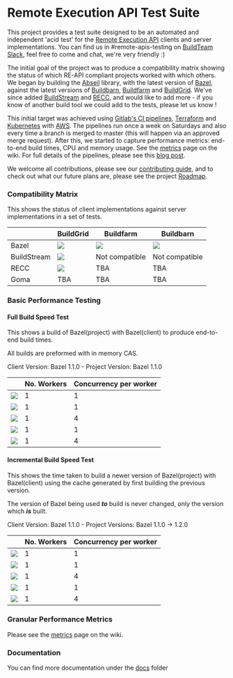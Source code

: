 # Remote Execution API Test Suite

This project provides a test suite designed to be an automated and independent 'acid test' for the [Remote Execution API](https://github.com/bazelbuild/remote-apis) clients and server implementations. You can find us in #remote-apis-testing on [BuildTeam Slack](https://join.slack.com/t/buildteamworld/shared_invite/enQtMzkxNzE0MDMyMDY1LTJiMDg4OWI4MWEwMDAxNGEyYjA3Zjk5ZDQwN2MwNWVkM2NlZTIxOWYxNGJmYTAzYmFlMWUwYjhmNWFkZGU0YTQ), feel free to come and chat, we're very friendly :)

The initial goal of the project was to produce a compatibility matrix showing the status of which RE-API compliant projects worked with which others. We began by building the [Abseil](https://github.com/abseil) library, with the latest version of [Bazel](https://github.com/bazelbuild/bazel), against the latest versions of [Buildbarn](https://github.com/buildbarn), [Buildfarm](https://github.com/bazelbuild/bazel-buildfarm) and [BuildGrid](https://gitlab.com/BuildGrid/buildgrid). We've since added [BuildStream](https://gitlab.com/BuildStream/buildstream) and [RECC](https://gitlab.com/bloomberg/recc), and would like to add more - if you know of another build tool we could add to the tests, please let us know ! 

This initial target was achieved using [Gitlab's CI pipelines](https://docs.gitlab.com/ee/ci/pipelines.html), [Terraform](https://www.terraform.io/) and [Kubernetes](https://kubernetes.io/) with [AWS](https://aws.amazon.com/). The pipelines run once a week on Saturdays and also every time a branch is merged to master (this will happen via an approved merge request). After this, we started to capture performance metrics: end-to-end build times, CPU and memory usage. See the [metrics](https://gitlab.com/remote-apis-testing/remote-apis-testing/wikis/Metrics) page on the wiki. For full details of the pipelines, please see this [blog post](https://www.codethink.co.uk/articles/2019/testing-bazels-remote-execution-api/).

We welcome all contributions, please see our [contributing guide](CONTRIBUTING.md), and to check out what our future plans are, please see the project [Roadmap](https://gitlab.com/remote-apis-testing/remote-apis-testing/wikis/roadmap). 


### Compatibility Matrix

This shows the status of client implementations against server implementations in a set of tests.

|             | BuildGrid                  | Buildfarm            | Buildbarn            |
|-------------|----------------------------|----------------------|----------------------|
| Bazel       | ![][bazel-buildgrid]       | ![][bazel-buildfarm] | ![][bazel-buildbarn] |
| BuildStream | ![][buildstream-buildgrid] | Not compatible       | Not compatible       |
| RECC        | ![][recc-buildgrid]        | TBA                  | TBA                  |
| Goma        | TBA                        | TBA                  | TBA                  |

[bazel-buildgrid]: https://remote-apis-testing.gitlab.io/remote-apis-testing/buildgrid-bazel-deployed.svg
[bazel-buildfarm]: https://remote-apis-testing.gitlab.io/remote-apis-testing/buildfarm-bazel-deployed.svg
[bazel-buildbarn]: https://remote-apis-testing.gitlab.io/remote-apis-testing/buildbarn-bazel-deployed.svg
[buildstream-buildgrid]: https://remote-apis-testing.gitlab.io/remote-apis-testing/buildgrid-buildstream-deployed.svg
[recc-buildgrid]: https://remote-apis-testing.gitlab.io/remote-apis-testing/buildgrid-recc-deployed.svg


### Basic Performance Testing

#### Full Build Speed Test

This shows a build of Bazel(project) with Bazel(client) to produce end-to-end build times.

All builds are preformed with in memory CAS.

Client Version: Bazel 1.1.0 - Project Version: Bazel 1.1.0

|                                                       | No. Workers | Concurrency per worker |
|-------------------------------------------------------|-------------|------------------------|
| ![][bazel-buildgrid-time]                             | 1           | 1                      |
| ![][bazel-buildfarm-time-no-concurrency]              | 1           | 1                      |
| ![][bazel-buildfarm-time]                             | 1           | 4                      |
| ![][bazel-buildbarn-time-no-concurrency]              | 1           | 1                      |
| ![][bazel-buildbarn-time]                             | 1           | 4                      |

#### Incremental Build Speed Test
This shows the time taken to build a newer version of Bazel(project) with Bazel(client)
using the cache generated by first building the previous version.

The version of Bazel being used **_to_** build is never changed,
only the version which **_is_** built.

Client Version: Bazel 1.1.0 - Project Versions: Bazel 1.1.0 -> 1.2.0

|                                                       | No. Workers | Concurrency per worker |
|-------------------------------------------------------|-------------|------------------------|
| ![][bazel-buildgrid-time-incremental]                 | 1           | 1                      |
| ![][bazel-buildfarm-time-no-concurrency-incremental]  | 1           | 1                      |
| ![][bazel-buildfarm-time-incremental]                 | 1           | 4                      |
| ![][bazel-buildbarn-time-no-concurrency-incremental]  | 1           | 1                      |
| ![][bazel-buildbarn-time-incremental]                 | 1           | 4                      |

[bazel-buildgrid-time]: https://remote-apis-testing.gitlab.io/remote-apis-testing/buildgrid-time.svg
[bazel-buildgrid-time-incremental]: https://remote-apis-testing.gitlab.io/remote-apis-testing/buildgrid_incremental-time.svg
[bazel-buildfarm-time]: https://remote-apis-testing.gitlab.io/remote-apis-testing/buildfarm-time.svg
[bazel-buildbarn-time]: https://remote-apis-testing.gitlab.io/remote-apis-testing/buildbarn-time.svg
[bazel-buildfarm-time-no-concurrency]: https://remote-apis-testing.gitlab.io/remote-apis-testing/buildfarm_concurrency_1-time.svg
[bazel-buildbarn-time-no-concurrency]: https://remote-apis-testing.gitlab.io/remote-apis-testing/buildbarn_concurrency_1-time.svg
[bazel-buildbarn-time-incremental]: https://remote-apis-testing.gitlab.io/remote-apis-testing/buildbarn_incremental-time.svg
[bazel-buildbarn-time-no-concurrency-incremental]: https://remote-apis-testing.gitlab.io/remote-apis-testing/buildbarn_concurrency_1_incremental-time.svg
[bazel-buildfarm-time-incremental]: https://remote-apis-testing.gitlab.io/remote-apis-testing/buildfarm_incremental-time.svg
[bazel-buildfarm-time-no-concurrency-incremental]: https://remote-apis-testing.gitlab.io/remote-apis-testing/buildfarm_concurrency_1_incremental-time.svg

### Granular Performance Metrics

Please see the [metrics](https://gitlab.com/remote-apis-testing/remote-apis-testing/wikis/Metrics) page on the wiki.

### Documentation

You can find more documentation under the [docs](docs/) folder
